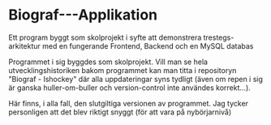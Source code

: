 # Biograf---Applikation
Ett program byggt som skolprojekt i syfte att demonstrera trestegs-arkitektur med en fungerande Frontend, Backend och en MySQL databas 

Programmet i sig byggdes som skolprojekt. Vill man se hela utvecklingshistoriken bakom programmet kan man titta i repositoryn "Biograf - Ishockey" där alla uppdateringar syns tydligt (även om repen i sig är ganska huller-om-buller och version-control inte användes korrekt...).

Här finns, i alla fall, den slutgiltiga versionen av programmet. Jag tycker personligen att det blev riktigt snyggt (för att vara på nybörjarnivå)
